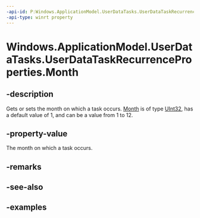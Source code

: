 ```yaml
---
-api-id: P:Windows.ApplicationModel.UserDataTasks.UserDataTaskRecurrenceProperties.Month
-api-type: winrt property
---
```


<!-- Property syntax.
public IReference<int> Month { get;  set; }
-->

# Windows.ApplicationModel.UserDataTasks.UserDataTaskRecurrenceProperties.Month

## -description
Gets or sets the month on which a task occurs. [Month](userdatataskrecurrenceproperties_month.md) is of type [UInt32](https://msdn.microsoft.com/library/system.uint32.aspx), has a default value of 1, and can be a value from 1 to 12.

## -property-value
The month on which a task occurs.

## -remarks

## -see-also

## -examples
